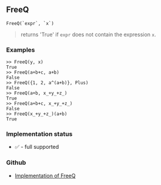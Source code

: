 ## FreeQ

```
FreeQ(`expr`, `x`)
```

> returns 'True' if `expr` does not contain the expression `x`.

### Examples

```
>> FreeQ(y, x)
True
>> FreeQ(a+b+c, a+b)
False
>> FreeQ({1, 2, a^(a+b)}, Plus)
False
>> FreeQ(a+b, x_+y_+z_)
True
>> FreeQ(a+b+c, x_+y_+z_)
False
>> FreeQ(x_+y_+z_)(a+b)
True
```






### Implementation status

* &#x2705; - full supported

### Github

* [Implementation of FreeQ](https://github.com/axkr/symja_android_library/blob/master/symja_android_library/matheclipse-core/src/main/java/org/matheclipse/core/builtin/PredicateQ.java#L548) 
